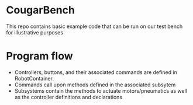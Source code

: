 # CougarBench
This repo contains basic example code that can be run on our test bench for illustrative purposes

# Program flow
- Controllers, buttons, and their associated commands are defined in RobotContainer.
- Commands call upon methods defined in the associated subsytem
- Subsystems contain the methods to actuate motors/pneumatics as well as the controller definitions and declarations
